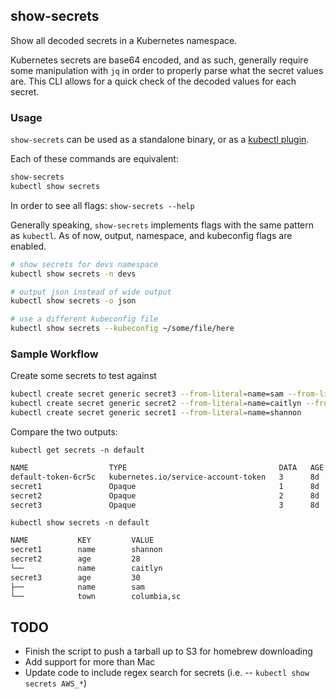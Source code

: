 ## show-secrets

Show all decoded secrets in a Kubernetes namespace.

Kubernetes secrets are base64 encoded, and as such, generally require some manipulation with `jq` in order to properly parse what the secret values are. This CLI allows for a quick check of the decoded values for each secret.

### Usage

`show-secrets` can be used as a standalone binary, or as a [kubectl plugin](addlink).

Each of these commands are equivalent:

```bash
show-secrets
kubectl show secrets
```

In order to see all flags: `show-secrets --help`

Generally speaking, `show-secrets` implements flags with the same pattern as `kubectl`. As of now, output, namespace, and kubeconfig flags are enabled.

```bash
# show secrets for devs namespace
kubectl show secrets -n devs

# output json instead of wide output
kubectl show secrets -o json

# use a different kubeconfig file
kubectl show secrets --kubeconfig ~/some/file/here
```

### Sample Workflow

Create some secrets to test against 

```bash
kubectl create secret generic secret3 --from-literal=name=sam --from-literal=age=30 --from-literal=town=columbia,sc
kubectl create secret generic secret2 --from-literal=name=caitlyn --from-literal=age=28
kubectl create secret generic secret1 --from-literal=name=shannon
```

Compare the two outputs:

`kubectl get secrets -n default`

```bash
NAME                  TYPE                                  DATA   AGE
default-token-6cr5c   kubernetes.io/service-account-token   3      8d
secret1               Opaque                                1      8d
secret2               Opaque                                2      8d
secret3               Opaque                                3      8d
```

`kubectl show secrets -n default`

```bash
NAME           KEY         VALUE
secret1        name        shannon
secret2        age         28
└──            name        caitlyn
secret3        age         30
├──            name        sam
└──            town        columbia,sc
```

## TODO

- Finish the script to push a tarball up to S3 for homebrew downloading
- Add support for more than Mac
- Update code to include regex search for secrets (i.e. -- `kubectl show secrets AWS_*`)